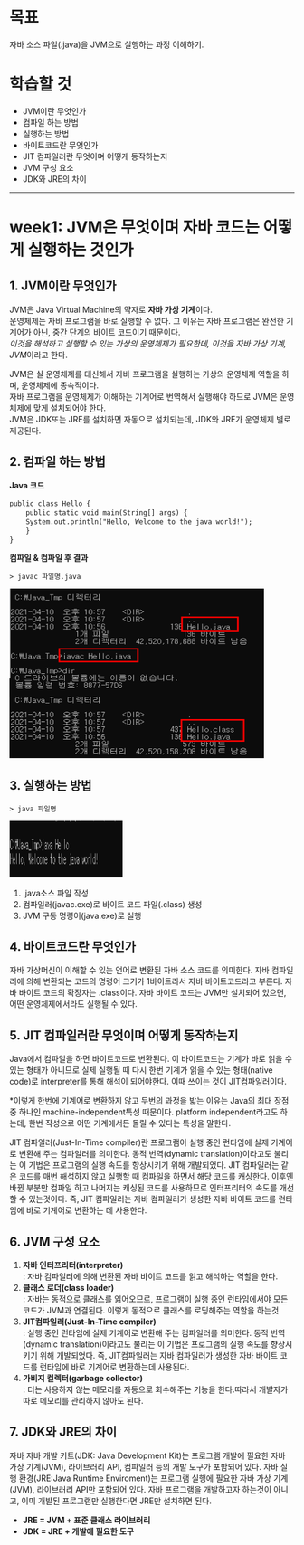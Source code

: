 목표
=======
자바 소스 파일(.java)을 JVM으로 실행하는 과정 이해하기.

학습할 것
=======

* JVM이란 무엇인가
* 컴파일 하는 방법
* 실행하는 방법
* 바이트코드란 무엇인가
* JIT 컴파일러란 무엇이며 어떻게 동작하는지
* JVM 구성 요소
* JDK와 JRE의 차이

--------------------------------------------------------------
week1: JVM은 무엇이며 자바 코드는 어떻게 실행하는 것인가
=======

## 1. JVM이란 무엇인가
JVM은 Java Virtual Machine의 약자로 **자바 가상 기계**이다.     
운영체제는 자바 프로그램을 바로 실행할 수 없다. 그 이유는 자바 프로그램은 완전한 기계어가 아닌, 중간 단계의 바이트 코드이기 때문이다.     
*이것을 해석하고 실행할 수 있는 가상의 운영체제가 필요한데, 이것을 자바 가상 기계, JVM*이라고 한다.     
    
JVM은 실 운영체제를 대신해서 자바 프로그램을 실행하는 가상의 운영체제 역할을 하며, 운영체제에 종속적이다.    
자바 프로그램을 운영체제가 이해하는 기계어로 번역해서 실행해야 하므로 JVM은 운영체제에 맞게 설치되어야 한다.   
JVM은 JDK또는 JRE를 설치하면 자동으로 설치되는데, JDK와 JRE가 운영체제 별로 제공된다.

## 2. 컴파일 하는 방법
**Java 코드**
<pre><code>public class Hello {
    public static void main(String[] args) {
    System.out.println("Hello, Welcome to the java world!");
    }
}</code></pre>

**컴파일 & 컴파일 후 결과**
<pre><code>> javac 파일명.java</code></pre>
<img src="../img/w1_compile_result.png" width="450px" height="300px" alt="java_run_process"></img><br/>

## 3. 실행하는 방법
<pre><code>> java 파일명</code></pre>
<img src="../img/w1_run_result.png" width="200px" height="100px" alt="java_run_process"></img><br/>

1. .java소스 파일 작성 
2. 컴파일러(javac.exe)로 바이트 코드 파일(.class) 생성
3. JVM 구동 명령어(java.exe)로 실행

## 4. 바이트코드란 무엇인가
자바 가상머신이 이해할 수 있는 언어로 변환된 자바 소스 코드를 의미한다.
자바 컴파일러에 의해 변환되는 코드의 명령어 크기가 1바이트라서 자바 바이트코드라고 부른다.
자바 바이트 코드의 확장자는 .class이다.
자바 바이트 코드는 JVM만 설치되어 있으면, 어떤 운영체제에서라도 실행될 수 있다.

## 5. JIT 컴파일러란 무엇이며 어떻게 동작하는지
Java에서 컴파일을 하면 바이트코드로 변환된다. 
이 바이트코드는 기계가 바로 읽을 수 있는 형태가 아니므로 실제 실행될 때 다시 한번 기계가 읽을 수 있는 형태(native code)로 interpreter를 통해 해석이 되어야한다.
이때 쓰이는 것이 JIT컴파일러이다.

*이렇게 한번에 기계어로 변환하지 않고 두번의 과정을 밟는 이유는 Java의 최대 장점 중 하나인 machine-independent특성 때문이다.
platform independent라고도 하는데, 한번 작성으로 어떤 기계에서든 돌릴 수 있다는 특성을 말한다.

JIT 컴파일러(Just-In-Time compiler)란 프로그램이 실행 중인 런타임에 실제 기계어로 변환해 주는 컴파일러를 의미한다.
동적 번역(dynamic translation)이라고도 불리는 이 기법은 프로그램의 실행 속도를 향상시키기 위해 개발되었다.
JIT 컴파일러는 같은 코드를 매번 해석하지 않고 실행할 때 컴파일을 하면서 해당 코드를 캐싱한다. 
이후엔 바뀐 부분만 컴파일 하고 나머지는 캐싱된 코드를 사용하므로 인터프리터의 속도를 개선 할 수 있는것이다.
즉, JIT 컴파일러는 자바 컴파일러가 생성한 자바 바이트 코드를 런타임에 바로 기계어로 변환하는 데 사용한다.

## 6. JVM 구성 요소
1. **자바 인터프리터(interpreter)**    
 : 자바 컴파일러에 의해 변환된 자바 바이트 코드를 읽고 해석하는 역할을 한다.
2. **클래스 로더(class loader)**    
 : 자바는 동적으로 클래스를 읽어오므로, 프로그램이 실행 중인 런타임에서야 모든 코드가 JVM과 연결된다. 이렇게 동적으로 클래스를 로딩해주는 역할을 하는것
3. **JIT컴파일러(Just-In-Time compiler)**   
 : 실행 중인 런타임에 실제 기계어로 변환해 주는 컴파일러를 의미한다.
 동적 번역(dynamic translation)이라고도 불리는 이 기법은 프로그램의 실행 속도를 향상시키기 위해 개발되었다.
 즉, JIT컴파일러는 자바 컴파일러가 생성한 자바 바이트 코드를 런타임에 바로 기계어로 변환하는데 사용된다.
4. **가비지 컬렉터(garbage collector)**   
 : 더는 사용하지 않는 메모리를 자동으로 회수해주는 기능을 한다.따라서 개발자가 따로 메모리를 관리하지 않아도 된다.

## 7. JDK와 JRE의 차이
자바 자바 개발 키트(JDK: Java Development Kit)는 프로그램 개발에 필요한 자바 가상 기계(JVM), 라이브러리 API, 컴파일러 등의 개발 도구가 포함되어 있다.
자바 실행 환경(JRE:Java Runtime Enviroment)는 프로그램 실행에 필요한 자바 가상 기계(JVM), 라이브러리 API만 포함되어 있다. 
자바 프로그램을 개발하고자 하는것이 아니고, 이미 개발된 프로그램만 실행한다면 JRE만 설치하면 된다.

* **JRE = JVM + 표준 클래스 라이브러리**
* **JDK = JRE + 개발에 필요한 도구**

